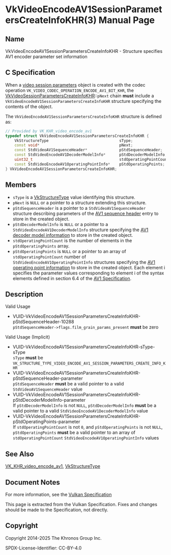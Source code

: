 # VkVideoEncodeAV1SessionParametersCreateInfoKHR(3) Manual Page

## Name

VkVideoEncodeAV1SessionParametersCreateInfoKHR - Structure specifies AV1 encoder parameter set information



## [](#_c_specification)C Specification

When a [video session parameters](https://registry.khronos.org/vulkan/specs/latest/html/vkspec.html#video-session-parameters) object is created with the codec operation `VK_VIDEO_CODEC_OPERATION_ENCODE_AV1_BIT_KHR`, the [VkVideoSessionParametersCreateInfoKHR](https://registry.khronos.org/vulkan/specs/latest/man/html/VkVideoSessionParametersCreateInfoKHR.html)::`pNext` chain **must** include a `VkVideoEncodeAV1SessionParametersCreateInfoKHR` structure specifying the contents of the object.

The `VkVideoEncodeAV1SessionParametersCreateInfoKHR` structure is defined as:

```c++
// Provided by VK_KHR_video_encode_av1
typedef struct VkVideoEncodeAV1SessionParametersCreateInfoKHR {
    VkStructureType                               sType;
    const void*                                   pNext;
    const StdVideoAV1SequenceHeader*              pStdSequenceHeader;
    const StdVideoEncodeAV1DecoderModelInfo*      pStdDecoderModelInfo;
    uint32_t                                      stdOperatingPointCount;
    const StdVideoEncodeAV1OperatingPointInfo*    pStdOperatingPoints;
} VkVideoEncodeAV1SessionParametersCreateInfoKHR;
```

## [](#_members)Members

- `sType` is a [VkStructureType](https://registry.khronos.org/vulkan/specs/latest/man/html/VkStructureType.html) value identifying this structure.
- `pNext` is `NULL` or a pointer to a structure extending this structure.
- `pStdSequenceHeader` is a pointer to a `StdVideoAV1SequenceHeader` structure describing parameters of the [AV1 sequence header](https://registry.khronos.org/vulkan/specs/latest/html/vkspec.html#encode-av1-sequence-header) entry to store in the created object.
- `pStdDecoderModelInfo` is `NULL` or a pointer to a `StdVideoEncodeAV1DecoderModelInfo` structure specifying the [AV1 decoder model information](https://registry.khronos.org/vulkan/specs/latest/html/vkspec.html#encode-av1-decoder-model-info) to store in the created object.
- `stdOperatingPointCount` is the number of elements in the `pStdOperatingPoints` array.
- `pStdOperatingPoints` is `NULL` or a pointer to an array of `stdOperatingPointCount` number of `StdVideoEncodeAV1OperatingPointInfo` structures specifying the [AV1 operating point information](https://registry.khronos.org/vulkan/specs/latest/html/vkspec.html#encode-av1-operating-points) to store in the created object. Each element i specifies the parameter values corresponding to element i of the syntax elements defined in section 6.4 of the [AV1 Specification](https://registry.khronos.org/vulkan/specs/latest/html/vkspec.html#aomedia-av1).

## [](#_description)Description

Valid Usage

- [](#VUID-VkVideoEncodeAV1SessionParametersCreateInfoKHR-pStdSequenceHeader-10288)VUID-VkVideoEncodeAV1SessionParametersCreateInfoKHR-pStdSequenceHeader-10288  
  `pStdSequenceHeader->flags.film_grain_params_present` **must** be zero

Valid Usage (Implicit)

- [](#VUID-VkVideoEncodeAV1SessionParametersCreateInfoKHR-sType-sType)VUID-VkVideoEncodeAV1SessionParametersCreateInfoKHR-sType-sType  
  `sType` **must** be `VK_STRUCTURE_TYPE_VIDEO_ENCODE_AV1_SESSION_PARAMETERS_CREATE_INFO_KHR`
- [](#VUID-VkVideoEncodeAV1SessionParametersCreateInfoKHR-pStdSequenceHeader-parameter)VUID-VkVideoEncodeAV1SessionParametersCreateInfoKHR-pStdSequenceHeader-parameter  
  `pStdSequenceHeader` **must** be a valid pointer to a valid `StdVideoAV1SequenceHeader` value
- [](#VUID-VkVideoEncodeAV1SessionParametersCreateInfoKHR-pStdDecoderModelInfo-parameter)VUID-VkVideoEncodeAV1SessionParametersCreateInfoKHR-pStdDecoderModelInfo-parameter  
  If `pStdDecoderModelInfo` is not `NULL`, `pStdDecoderModelInfo` **must** be a valid pointer to a valid `StdVideoEncodeAV1DecoderModelInfo` value
- [](#VUID-VkVideoEncodeAV1SessionParametersCreateInfoKHR-pStdOperatingPoints-parameter)VUID-VkVideoEncodeAV1SessionParametersCreateInfoKHR-pStdOperatingPoints-parameter  
  If `stdOperatingPointCount` is not `0`, and `pStdOperatingPoints` is not `NULL`, `pStdOperatingPoints` **must** be a valid pointer to an array of `stdOperatingPointCount` `StdVideoEncodeAV1OperatingPointInfo` values

## [](#_see_also)See Also

[VK\_KHR\_video\_encode\_av1](https://registry.khronos.org/vulkan/specs/latest/man/html/VK_KHR_video_encode_av1.html), [VkStructureType](https://registry.khronos.org/vulkan/specs/latest/man/html/VkStructureType.html)

## [](#_document_notes)Document Notes

For more information, see the [Vulkan Specification](https://registry.khronos.org/vulkan/specs/latest/html/vkspec.html#VkVideoEncodeAV1SessionParametersCreateInfoKHR)

This page is extracted from the Vulkan Specification. Fixes and changes should be made to the Specification, not directly.

## [](#_copyright)Copyright

Copyright 2014-2025 The Khronos Group Inc.

SPDX-License-Identifier: CC-BY-4.0